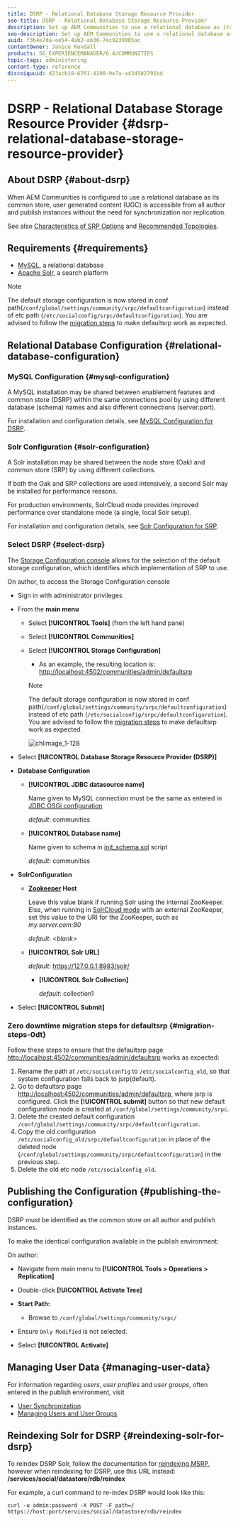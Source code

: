 ```yaml
---
title: DSRP - Relational Database Storage Resource Provider
seo-title: DSRP - Relational Database Storage Resource Provider
description: Set up AEM Communities to use a relational database as its common store
seo-description: Set up AEM Communities to use a relational database as its common store
uuid: f364e7da-ee54-4ab2-a630-7ec9239005ac
contentOwner: Janice Kendall
products: SG_EXPERIENCEMANAGER/6.4/COMMUNITIES
topic-tags: administering
content-type: reference
discoiquuid: d23acb18-6761-4290-9e7a-a434582791bd
---
```


# DSRP - Relational Database Storage Resource Provider {#dsrp-relational-database-storage-resource-provider}

## About DSRP {#about-dsrp}

When AEM Communities is configured to use a relational database as its common store, user generated content (UGC) is accessible from all author and publish instances without the need for synchronization nor replication.

See also [Characteristics of SRP Options](working-with-srp.md#characteristics-of-srp-options) and [Recommended Topologies](topologies.md).

## Requirements {#requirements}

* [MySQL](#mysql-configuration), a relational database
* [Apache Solr](#solr-configuration), a search platform

>[!NOTE]
>
>The default storage configuration is now stored in conf path(`/conf/global/settings/community/srpc/defaultconfiguration`) instead of etc path (`/etc/socialconfig/srpc/defaultconfiguration`). You are advised to follow the [migration steps](#migration-steps-0dt) to make defaultsrp work as expected.
>

## Relational Database Configuration {#relational-database-configuration}

### MySQL Configuration {#mysql-configuration}

A MySQL installation may be shared between enablement features and common store (DSRP) within the same connections pool by using different database (schema) names and also different connections (server:port).

For installation and configuration details, see [MySQL Configuration for DSRP](dsrp-mysql.md).

### Solr Configuration {#solr-configuration}

A Solr installation may be shared between the node store (Oak) and common store (SRP) by using different collections.

If both the Oak and SRP collections are used intensively, a second Solr may be installed for performance reasons.

For production environments, SolrCloud mode provides improved performance over standalone mode (a single, local Solr setup).

For installation and configuration details, see [Solr Configuration for SRP](solr.md).

### Select DSRP {#select-dsrp}

The [Storage Configuration console](srp-config.md) allows for the selection of the default storage configuration, which identifies which implementation of SRP to use.

On author, to access the Storage Configuration console

* Sign in with administrator privileges
* From the **main menu**

  * Select **[!UICONTROL Tools]** (from the left hand pane)
  * Select **[!UICONTROL Communities]**
  * Select **[!UICONTROL Storage Configuration]**

    * As an example, the resulting location is: [http://localhost:4502/communities/admin/defaultsrp](http://localhost:4502/communities/admin/defaultsrp)
    >[!NOTE]
    >
    >The default storage configuration is now stored in conf path(`/conf/global/settings/community/srpc/defaultconfiguration`) instead of etc path (`/etc/socialconfig/srpc/defaultconfiguration`). You are advised to follow the [migration steps](#migration-steps-0dt) to make defaultsrp work as expected.
    >

    ![chlimage_1-128](assets/chlimage_1-128.png)

* Select **[!UICONTROL Database Storage Resource Provider (DSRP)]**
* **Database Configuration**

  * **[!UICONTROL JDBC datasource name]**

      Name given to MySQL connection must be the same as entered in [JDBC OSGi configuration](dsrp-mysql.md#configurejdbcconnections)  

      *default*: communities
  
  * **[!UICONTROL Database name]**

      Name given to schema in [init_schema.sql](dsrp-mysql.md#obtain-the-sql-script) script

      *default*: communities

* **SolrConfiguration**

  * **[Zookeeper](https://cwiki.apache.org/confluence/display/solr/Using+ZooKeeper+to+Manage+Configuration+Files) Host** 
  
      Leave this value blank if running Solr using the internal ZooKeeper. Else, when running in [SolrCloud mode](solr.md#solrcloud-mode) with an external ZooKeeper, set this value to the URI for the ZooKeeper, such as *my.server.com:80*
  
      *default*: *&lt;blank&gt;*
  
  * **[!UICONTROL Solr URL]**

      *default*: https://127.0.0.1:8983/solr/
  
    * **[!UICONTROL Solr Collection]**

      *default*: collection1

* Select **[!UICONTROL Submit]**

### Zero downtime migration steps for defaultsrp {#migration-steps-0dt}

Follow these steps to ensure that the defaultsrp page [http://localhost:4502/communities/admin/defaultsrp](http://localhost:4502/communities/admin/defaultsrp) works as expected:

1. Rename the path at `/etc/socialconfig` to `/etc/socialconfig_old`, so that system configuration falls back to jsrp(default).
1. Go to defaultsrp page [http://localhost:4502/communities/admin/defaultsrp](http://localhost:4502/communities/admin/defaultsrp), where jsrp is configured. Click the **[!UICONTROL submit]** button so that new default configuration node is created at `/conf/global/settings/community/srpc`.
1. Delete the created default configuration `/conf/global/settings/community/srpc/defaultconfiguration`.
1. Copy the old configuration `/etc/socialconfig_old/srpc/defaultconfiguration` in place of the deleted node (`/conf/global/settings/community/srpc/defaultconfiguration`) in the previous step.
1. Delete the old etc node `/etc/socialconfig_old`.

## Publishing the Configuration {#publishing-the-configuration}

DSRP must be identified as the common store on all author and publish instances.

To make the identical configuration available in the publish environment:

On author:

* Navigate from main menu to **[!UICONTROL Tools > Operations > Replication]**
* Double-click **[!UICONTROL Activate Tree]**
* **Start Path:**

  * Browse to `/conf/global/settings/community/srpc/`

* Ensure `Only Modified` is not selected.
* Select **[!UICONTROL Activate]**

## Managing User Data {#managing-user-data}

For information regarding *users*, *user profiles* and *user groups*, often entered in the publish environment, visit

* [User Synchronization](sync.md)
* [Managing Users and User Groups](users.md)

## Reindexing Solr for DSRP {#reindexing-solr-for-dsrp}

To reindex DSRP Solr, follow the documentation for [reindexing MSRP](msrp.md#msrp-reindex-tool), however when reindexing for DSRP, use this URL instead: **/services/social/datastore/rdb/reindex**

For example, a curl command to re-index DSRP would look like this:

```shell
curl -u admin:password -X POST -F path=/ https://host:port/services/social/datastore/rdb/reindex
```

